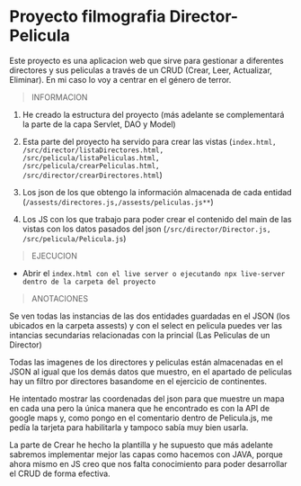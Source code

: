 # Proyecto filmografia Director-Pelicula

Este proyecto es una aplicacion web que sirve para gestionar a diferentes directores y sus peliculas a través de un CRUD (Crear, Leer, Actualizar, Eliminar). En mi caso lo voy a centrar en el género de terror.

> INFORMACION
1. He creado la estructura del proyecto (más adelante se complementará la parte de la capa Servlet, DAO y Model)

2. Esta parte del proyecto ha servido para crear las vistas (`index.html, /src/director/listaDirectores.html, /src/pelicula/listaPeliculas.html, /src/pelicula/crearPeliculas.html, /src/director/crearDirectores.html`)

3. Los json de los que obtengo la información almacenada de cada entidad (`/assests/directores.js,/assests/peliculas.js**`)

4. Los JS con los que trabajo para poder crear el contenido del main de las vistas con los datos pasados del json (`/src/director/Director.js, /src/pelicula/Pelicula.js`)

>EJECUCION

  - Abrir el `index.html con el live server o ejecutando npx live-server dentro de la carpeta del proyecto`


>ANOTACIONES

Se ven todas las instancias de las dos entidades guardadas en el JSON (los ubicados en la carpeta assests) y con el select en pelicula puedes ver las intancias secundarias relacionadas con la princial (Las Peliculas de un Director)

Todas las imagenes de los directores y peliculas están almacenadas en el JSON al igual que los demás datos que muestro, en el apartado de peliculas hay un filtro por directores basandome en el ejercicio de continentes.

He intentado mostrar las coordenadas del json para que muestre un mapa en cada una pero la única manera que he encontrado es con la API de google maps y, como pongo en el comentario dentro de Pelicula.js, me pedía la tarjeta para habilitarla y tampoco sabía muy bien usarla.

La parte de Crear he hecho la plantilla y he supuesto que más adelante sabremos implementar mejor las capas como hacemos con JAVA, porque ahora mismo en JS creo que nos falta conocimiento para poder desarrollar el CRUD de forma efectiva.
